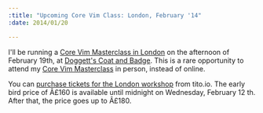 ```yaml
--- 
:title: "Upcoming Core Vim Class: London, February '14"
:date: 2014/01/20

---
```


I'll be running a [Core Vim Masterclass in London][london] on the afternoon of February 19th, at [Doggett's Coat and Badge][venue]. This is a rare opportunity to attend my [Core Vim Masterclass][class] in person, instead of online.

You can [purchase tickets for the London workshop][london] from tito.io. The early bird price of Â£160 is available until midnight on Wednesday, February 12  th. After that, the price goes up to Â£180.

[london]: https://tito.io/studio-nelstrom/core-vim-class-in-london-2
[class]: http://vimcasts.org/classes/core-vim-live
[venue]: http://www.nicholsonspubs.co.uk/doggettscoatandbadgesouthbanklondon/findus/